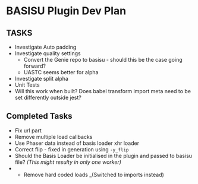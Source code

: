 # BASISU Plugin Dev Plan
## TASKS
* Investigate Auto padding
* Investigate quality settings
  * Convert the Genie repo to basisu - should this be the case going forward?
  * UASTC seems better for alpha
* Investigate split alpha
* Unit Tests
* Will this work when built? Does babel transform import meta need to be set differently outside jest?

## Completed Tasks
* Fix url part
* Remove multiple load callbacks
* Use Phaser data instead of basis loader xhr loader
* Correct flip - fixed in generation using `-y_flip`
* Should the Basis Loader be initialised in the plugin and passed to basisu file? _(This might resulty in only one worker)_
* * Remove hard coded loads _(Switched to imports instead)
